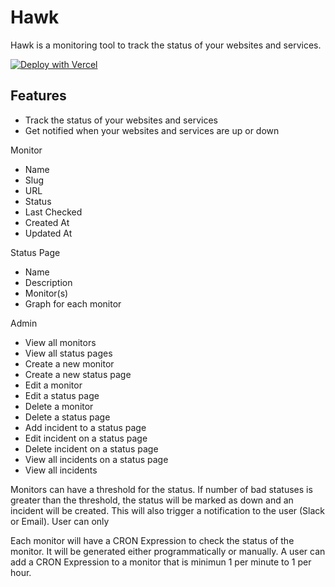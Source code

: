 # Hawk

Hawk is a monitoring tool to track the status of your websites and services.

[![Deploy with Vercel](https://vercel.com/button)](https://vercel.com/new/clone?repository-url=https://github.com/macintushar/hawk)

## Features

- Track the status of your websites and services
- Get notified when your websites and services are up or down

Monitor

- Name
- Slug
- URL
- Status
- Last Checked
- Created At
- Updated At

Status Page

- Name
- Description
- Monitor(s)
- Graph for each monitor

Admin

- View all monitors
- View all status pages
- Create a new monitor
- Create a new status page
- Edit a monitor
- Edit a status page
- Delete a monitor
- Delete a status page
- Add incident to a status page
- Edit incident on a status page
- Delete incident on a status page
- View all incidents on a status page
- View all incidents

Monitors can have a threshold for the status. If number of bad statuses is greater than the threshold, the status will be marked as down and an incident will be created. This will also trigger a notification to the user (Slack or Email). User can only

Each monitor will have a CRON Expression to check the status of the monitor. It will be generated either programmatically or manually. A user can add a CRON Expression to a monitor that is minimun 1 per minute to 1 per hour.

